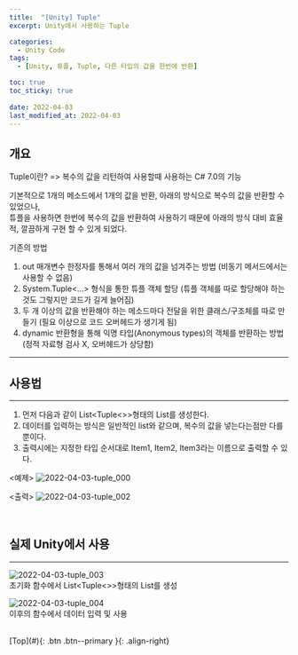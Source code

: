 ```yaml
---
title:  "[Unity] Tuple"
excerpt: Unity에서 사용하는 Tuple

categories:
  - Unity Code
tags:
  - [Unity, 튜플, Tuple, 다른 타입의 값을 한번에 반환]

toc: true
toc_sticky: true
 
date: 2022-04-03
last_modified_at: 2022-04-03
---
```

## 개요
Tuple이란?
=> 복수의 값을 리턴하여 사용할때 사용하는 C# 7.0의 기능 <br> 

기본적으로 1개의 메소드에서 1개의 값을 반환, 아래의 방식으로 복수의 값을 반환할 수 있었으나, <br>
튜플을 사용하면 한번에 복수의 값을 반환하여 사용하기 때문에 아래의 방식 대비 효율적, 깔끔하게 구현 할 수 있게 되었다.<br> 

기존의 방법<br> 

1. out 매개변수 한정자를 통해서 여러 개의 값을 넘겨주는 방법 (비동기 메서드에서는 사용할 수 없음)
2. System.Tuple<...> 형식을 통한 튜플 객체 할당 (튜플 객체를 따로 할당해야 하는 것도 그렇지만 코드가 길게 늘어짐)
3. 두 개 이상의 값을 반환해야 하는 메소드마다 전달을 위한 클래스/구조체를 따로 만들기 (필요 이상으로 코드 오버헤드가 생기게 됨)
4. dynamic 반환형을 통해 익명 타입(Anonymous types)의 객체를 반환하는 방법 (정적 자료형 검사 X, 오버헤드가 상당함) 

---
## 사용법
---

1. 먼저 다음과 같이 List<Tuple<>>형태의 List를 생성한다.
2. 데이터를 입력하는 방식은 일반적인 list와 같으며, 복수의 값을 넣는다는점만 다를뿐이다.
3. 출력시에는 지정한 타입 순서대로 Item1, Item2, Item3라는 이름으로 출력할 수 있다.

<예제>
![2022-04-03-tuple_000](https://user-images.githubusercontent.com/40765022/161415555-14a52839-110f-47f4-8254-68ca224e605f.png) <br>

<출력>
![2022-04-03-tuple_002](https://user-images.githubusercontent.com/40765022/161415668-1dff7aba-8b5d-497c-9d29-3c5ecc623141.png) <br> 

<br> 

## 실제 Unity에서 사용
---


![2022-04-03-tuple_003](https://user-images.githubusercontent.com/40765022/161703176-08c3edad-5e0b-48e5-8302-2d7978de697f.png) <br>
초기화 함수에서 List<Tuple<>>형태의 List를 생성 



![2022-04-03-tuple_004](https://user-images.githubusercontent.com/40765022/161703218-fbfe6468-a6ad-4e9a-bdda-b678ffef059c.png) <br>
이후의 함수에서 데이터 입력 및 사용<br>

<br>
[Top](#){: .btn .btn--primary }{: .align-right}